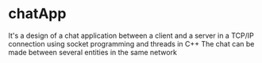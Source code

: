 # chatApp
It's a design of a chat application between a client and a server in a TCP/IP connection using socket programming and threads in C++
The chat can be made between several entities in the same network
